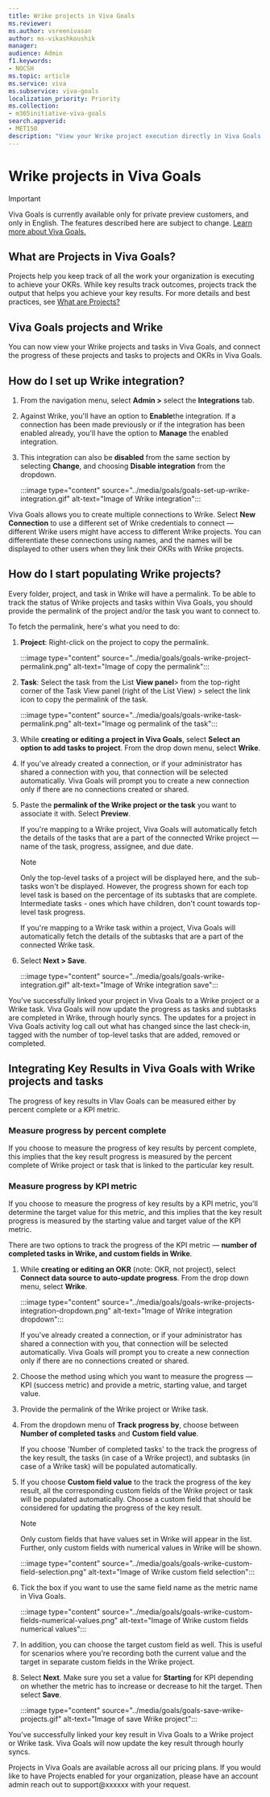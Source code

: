 ```yaml
---
title: Wrike projects in Viva Goals
ms.reviewer: 
ms.author: vsreenivasan
author: ms-vikashkoushik
manager: 
audience: Admin
f1.keywords:
- NOCSH
ms.topic: article
ms.service: viva
ms.subservice: viva-goals
localization_priority: Priority
ms.collection:  
- m365initiative-viva-goals  
search.appverid:
- MET150
description: "View your Wrike project execution directly in Viva Goals. "
---
```


# Wrike projects in Viva Goals

> [!IMPORTANT]
> Viva Goals is currently available only for private preview customers, and only in English. The features described here are subject to change. [Learn more about Viva Goals.](https://go.microsoft.com/fwlink/?linkid=2189933)

## What are Projects in Viva Goals?

Projects help you keep track of all the work your organization is executing to achieve your OKRs. While key results track outcomes, projects track the output that helps you achieve your key results. For more details and best practices, see [What are Projects?](https://help.ally.io/en/articles/4224975-what-are-projects)

## Viva Goals projects and Wrike

You can now view your Wrike projects and tasks in Viva Goals, and connect the progress of these projects and tasks to projects and OKRs in Viva Goals. 

## How do I set up Wrike integration? 

1. From the navigation menu, select **Admin >** select the **Integrations** tab.

2. Against Wrike, you'll have an option to **Enable**the integration. If a connection has been made previously or if the integration has been enabled already, you'll have the option to **Manage** the enabled integration.

3. This integration can also be **disabled** from the same section by selecting **Change**, and choosing **Disable integration** from the dropdown.

    :::image type="content" source="../media/goals/goals-set-up-wrike-integration.gif" alt-text="Image of Wrike integration":::

Viva Goals allows you to create multiple connections to Wrike. Select **New Connection** to use a different set of Wrike credentials to connect — different Wrike users might have access to different Wrike projects. You can differentiate these connections using names, and the names will be displayed to other users when they link their OKRs with Wrike projects.

## How do I start populating Wrike projects?

Every folder, project, and task in Wrike will have a permalink. To be able to track the status of Wrike projects and tasks within Viva Goals, you should provide the permalink of the project and/or the task you want to connect to. 

To fetch the permalink, here's what you need to do: 

1. **Project**: Right-click on the project to copy the permalink.

    :::image type="content" source="../media/goals/goals-wrike-project-permalink.png" alt-text="Image of copy the permalink":::


2. **Task**: Select the task from the List **View panel**> from the top-right corner of the Task View panel (right of the List View) > select the link icon to copy the permalink of the task.

    :::image type="content" source="../media/goals/goals-wrike-task-permalink.png" alt-text="Image og permalink of the task":::  

3. While **creating or editing a project in Viva Goals**, select **Select an option to add tasks to project**. From the drop down menu, select **Wrike**.

4. If you've already created a connection, or if your administrator has shared a connection with you, that connection will be selected automatically. Viva Goals will prompt you to create a new connection only if there are no connections created or shared.

5. Paste the **permalink of the Wrike project or the task** you want to associate it with. Select **Preview**. 

    If you're mapping to a Wrike project, Viva Goals will automatically fetch the details of the tasks that are a part of the connected Wrike project — name of the task, progress, assignee, and due date.

    > [!NOTE]
    > Only the top-level tasks of a project will be displayed here, and the sub-tasks won't be displayed. However, the progress shown for each top level task is based on the percentage of its subtasks that are complete. Intermediate tasks -  ones which have children, don't count towards top-level task progress.

    If you're mapping to a Wrike task within a project, Viva Goals will automatically fetch the details of the subtasks that are a part of the connected Wrike task.

6. Select **Next > Save**.

    :::image type="content" source="../media/goals/goals-wrike-integration.gif" alt-text="Image of Wrike integration save":::

You've successfully linked your project in Viva Goals to a Wrike project or a Wrike task. Viva Goals will now update the progress as tasks and subtasks are completed in Wrike, through hourly syncs. The updates for a project in Viva Goals activity log call out what has changed since the last check-in, tagged with the number of top-level tasks that are added, removed or completed.

## Integrating Key Results in Viva Goals with Wrike projects and tasks 

The progress of key results in VIav Goals can be measured either by percent complete or a KPI metric.

### Measure progress by percent complete 

If you choose to measure the progress of key results by percent complete, this implies that the key result progress is measured by the percent complete of Wrike project or task that is linked to the particular key result. 

### Measure progress by KPI metric 

If you choose to measure the progress of key results by a KPI metric, you'll determine the target value for this metric, and this implies that the key result progress is measured by the starting value and target value of the KPI metric. 

There are two options to track the progress of the KPI metric  — **number of completed tasks in Wrike, and custom fields in Wrike**.  

1. While **creating or editing an OKR** (note: OKR, not project), select **Connect data source to auto-update progress**. From the drop down menu, select **Wrike**.

    :::image type="content" source="../media/goals/goals-wrike-projects-integration-dropdown.png" alt-text="Image of Wrike integration dropdown":::

    If you've already created a connection, or if your administrator has shared a connection with you, that connection will be selected automatically. Viva Goals will prompt you to create a new connection only if there are no connections created or shared.

2. Choose the method using which you want to measure the progress — KPI (success metric) and provide a metric, starting value, and target value.

3. Provide the permalink of the Wrike project or Wrike task. 

4. From the dropdown menu of **Track progress by**, choose between **Number of completed tasks** and **Custom field value**. 

    If you choose 'Number of completed tasks' to the track the progress of the key result, the tasks (in case of a Wrike project), and subtasks (in case of a Wrike task) will be populated automatically. 

5. If you choose  **Custom field value** to the track the progress of the key result, all the corresponding custom fields of the Wrike project or task will be populated automatically. Choose a custom field that should be considered for updating the progress of the key result. 

    > [!NOTE]
    > Only custom fields that have values set in Wrike will appear in the list. Further, only custom fields with numerical values in Wrike will be shown. 

    :::image type="content" source="../media/goals/goals-wrike-custom-field-selection.png" alt-text="Image of Wrike custom field selection":::

6. Tick the box if you want to use the same field name as the metric name in Viva Goals. 

    :::image type="content" source="../media/goals/goals-wrike-custom-fields-numerical-values.png" alt-text="Image of Wrike custom fields numerical values":::

7. In addition, you can choose the target custom field as well. This is useful for scenarios where you're recording both the current value and the target in separate custom fields in the Wrike project.

8. Select **Next**. Make sure you set a value for **Starting** for KPI depending on whether the metric has to increase or decrease to hit the target. Then select **Save**.

    :::image type="content" source="../media/goals/goals-save-wrike-projects.gif" alt-text="Image of save Wrike project":::

You've successfully linked your key result in Viva Goals to a Wrike project or Wrike task. Viva Goals will now update the key result through hourly syncs. 

Projects in Viva Goals are available across all our pricing plans. If you would like to have Projects enabled for your organization, please have an account admin reach out to support@xxxxxx with your request.    